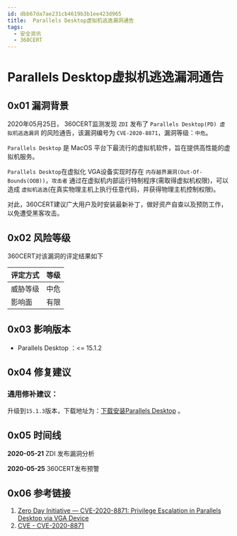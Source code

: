 ```yaml
---
id: dbb67da7ae231cb4619b3b1ee423d965
title:  Parallels Desktop虚拟机逃逸漏洞通告
tags: 
  - 安全资讯
  - 360CERT
---
```


#  Parallels Desktop虚拟机逃逸漏洞通告

0x01 漏洞背景
---------


2020年05月25日， 360CERT监测发现 `ZDI` 发布了 `Parallels Desktop(PD) 虚拟机逃逸漏洞` 的风险通告，该漏洞编号为 `CVE-2020-8871`，漏洞等级：`中危`。


`Parallels Desktop` 是 MacOS 平台下最流行的虚拟机软件，旨在提供高性能的虚拟机服务。


`Parallels Desktop`在虚拟化 VGA设备实现时存在 `内存越界漏洞(Out-Of-Bounds(OOB))`，`攻击者` 通过在虚拟机内部运行特制程序(需取得虚拟机权限)，可以造成 `虚拟机逃逸`(在真实物理主机上执行任意代码，并获得物理主机控制权限)。


对此，360CERT建议广大用户及时安装最新补丁，做好资产自查以及预防工作，以免遭受黑客攻击。 


0x02 风险等级
---------


360CERT对该漏洞的评定结果如下




| 评定方式 | 等级 |
| --- | --- |
| 威胁等级 | 中危 |
| 影响面 | 有限 |


0x03 影响版本
---------


* Parallels Desktop ：<= 15.1.2


0x04 修复建议
---------


### 通用修补建议：


升级到`15.1.3`版本，下载地址为：[下载安装Parallels Desktop](https://www.parallels.cn/products/desktop/trial/) 。


0x05 时间线
--------


**2020-05-21** ZDI 发布漏洞分析


**2020-05-25** 360CERT发布预警


0x06 参考链接
---------


1. [Zero Day Initiative — CVE-2020-8871: Privilege Escalation in Parallels Desktop via VGA Device](https://www.thezdi.com/blog/2020/5/20/cve-2020-8871-privilege-escalation-in-parallels-desktop-via-vga-device)
2. [CVE - CVE-2020-8871](https://cve.mitre.org/cgi-bin/cvename.cgi?name=CVE-2020-8871)


